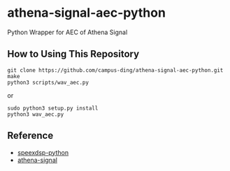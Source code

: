 # athena-signal-aec-python
Python Wrapper for AEC of Athena Signal
## How to Using This Repository

```
git clone https://github.com/campus-ding/athena-signal-aec-python.git
make
python3 scripts/wav_aec.py
```
or 
```
sudo python3 setup.py install
python3 wav_aec.py
```

## Reference

* [speexdsp-python](https://github.com/xiongyihui/speexdsp-python)
* [athena-signal](https://github.com/athena-team/athena-signal)
